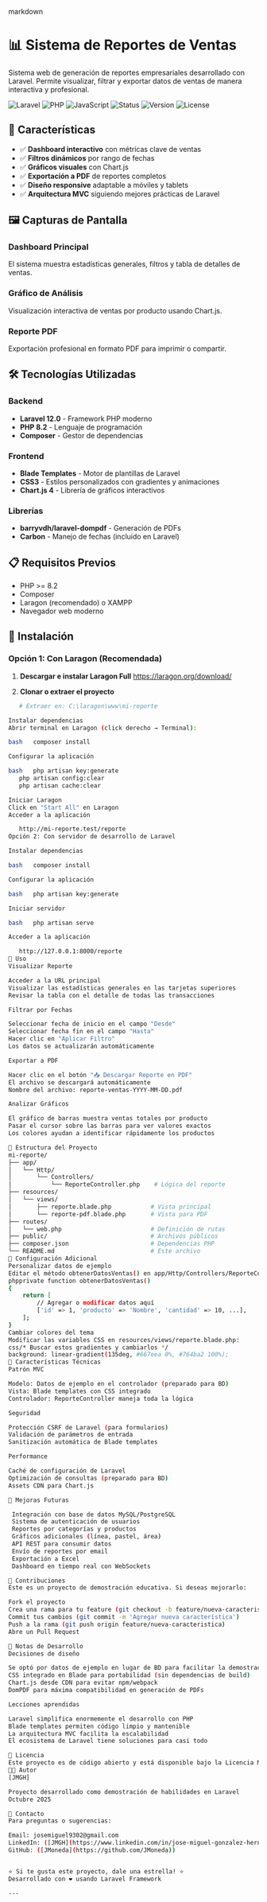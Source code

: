 markdown

# 📊 Sistema de Reportes de Ventas

Sistema web de generación de reportes empresariales desarrollado con Laravel. Permite visualizar, filtrar y exportar datos de ventas de manera interactiva y profesional.

![Laravel](https://img.shields.io/badge/Laravel-11.x-FF2D20?style=for-the-badge&logo=laravel&logoColor=white)
![PHP](https://img.shields.io/badge/PHP-8.x-777BB4?style=for-the-badge&logo=php&logoColor=white)
![JavaScript](https://img.shields.io/badge/JavaScript-F7DF1E?style=for-the-badge&logo=javascript&logoColor=black)
![Status](https://img.shields.io/badge/Status-Activo-success?style=for-the-badge)
![Version](https://img.shields.io/badge/Version-1.0.0-blue?style=for-the-badge)
![License](https://img.shields.io/badge/License-MIT-yellow?style=for-the-badge)

## 🎯 Características

- ✅ **Dashboard interactivo** con métricas clave de ventas
- ✅ **Filtros dinámicos** por rango de fechas
- ✅ **Gráficos visuales** con Chart.js
- ✅ **Exportación a PDF** de reportes completos
- ✅ **Diseño responsive** adaptable a móviles y tablets
- ✅ **Arquitectura MVC** siguiendo mejores prácticas de Laravel

## 🖼️ Capturas de Pantalla

### Dashboard Principal
El sistema muestra estadísticas generales, filtros y tabla de detalles de ventas.

### Gráfico de Análisis
Visualización interactiva de ventas por producto usando Chart.js.

### Reporte PDF
Exportación profesional en formato PDF para imprimir o compartir.

## 🛠️ Tecnologías Utilizadas

### Backend
- **Laravel 12.0** - Framework PHP moderno
- **PHP 8.2** - Lenguaje de programación
- **Composer** - Gestor de dependencias

### Frontend
- **Blade Templates** - Motor de plantillas de Laravel
- **CSS3** - Estilos personalizados con gradientes y animaciones
- **Chart.js 4** - Librería de gráficos interactivos

### Librerías
- **barryvdh/laravel-dompdf** - Generación de PDFs
- **Carbon** - Manejo de fechas (incluido en Laravel)

## 📋 Requisitos Previos

- PHP >= 8.2
- Composer
- Laragon (recomendado) o XAMPP
- Navegador web moderno

## 🚀 Instalación

### Opción 1: Con Laragon (Recomendada)

1. **Descargar e instalar Laragon Full**
https://laragon.org/download/

2. **Clonar o extraer el proyecto**

```bash
   # Extraer en: C:\laragon\www\mi-reporte

Instalar dependencias
Abrir terminal en Laragon (click derecho → Terminal):

bash   composer install

Configurar la aplicación

bash   php artisan key:generate
   php artisan config:clear
   php artisan cache:clear

Iniciar Laragon
Click en "Start All" en Laragon
Acceder a la aplicación

   http://mi-reporte.test/reporte
Opción 2: Con servidor de desarrollo de Laravel

Instalar dependencias

bash   composer install

Configurar la aplicación

bash   php artisan key:generate

Iniciar servidor

bash   php artisan serve

Acceder a la aplicación

   http://127.0.0.1:8000/reporte
📖 Uso
Visualizar Reporte

Acceder a la URL principal
Visualizar las estadísticas generales en las tarjetas superiores
Revisar la tabla con el detalle de todas las transacciones

Filtrar por Fechas

Seleccionar fecha de inicio en el campo "Desde"
Seleccionar fecha fin en el campo "Hasta"
Hacer clic en "Aplicar Filtro"
Los datos se actualizarán automáticamente

Exportar a PDF

Hacer clic en el botón "📥 Descargar Reporte en PDF"
El archivo se descargará automáticamente
Nombre del archivo: reporte-ventas-YYYY-MM-DD.pdf

Analizar Gráficos

El gráfico de barras muestra ventas totales por producto
Pasar el cursor sobre las barras para ver valores exactos
Los colores ayudan a identificar rápidamente los productos

📁 Estructura del Proyecto
mi-reporte/
├── app/
│   └── Http/
│       └── Controllers/
│           └── ReporteController.php    # Lógica del reporte
├── resources/
│   └── views/
│       ├── reporte.blade.php           # Vista principal
│       └── reporte-pdf.blade.php       # Vista para PDF
├── routes/
│   └── web.php                         # Definición de rutas
├── public/                             # Archivos públicos
├── composer.json                       # Dependencias PHP
└── README.md                           # Este archivo
🔧 Configuración Adicional
Personalizar datos de ejemplo
Editar el método obtenerDatosVentas() en app/Http/Controllers/ReporteController.php:
phpprivate function obtenerDatosVentas()
{
    return [
        // Agregar o modificar datos aquí
        ['id' => 1, 'producto' => 'Nombre', 'cantidad' => 10, ...],
    ];
}
Cambiar colores del tema
Modificar las variables CSS en resources/views/reporte.blade.php:
css/* Buscar estos gradientes y cambiarlos */
background: linear-gradient(135deg, #667eea 0%, #764ba2 100%);
🎨 Características Técnicas
Patrón MVC

Modelo: Datos de ejemplo en el controlador (preparado para BD)
Vista: Blade templates con CSS integrado
Controlador: ReporteController maneja toda la lógica

Seguridad

Protección CSRF de Laravel (para formularios)
Validación de parámetros de entrada
Sanitización automática de Blade templates

Performance

Caché de configuración de Laravel
Optimización de consultas (preparado para BD)
Assets CDN para Chart.js

🚧 Mejoras Futuras

 Integración con base de datos MySQL/PostgreSQL
 Sistema de autenticación de usuarios
 Reportes por categorías y productos
 Gráficos adicionales (línea, pastel, área)
 API REST para consumir datos
 Envío de reportes por email
 Exportación a Excel
 Dashboard en tiempo real con WebSockets

🤝 Contribuciones
Este es un proyecto de demostración educativa. Si deseas mejorarlo:

Fork el proyecto
Crea una rama para tu feature (git checkout -b feature/nueva-caracteristica)
Commit tus cambios (git commit -m 'Agregar nueva característica')
Push a la rama (git push origin feature/nueva-caracteristica)
Abre un Pull Request

📝 Notas de Desarrollo
Decisiones de diseño

Se optó por datos de ejemplo en lugar de BD para facilitar la demostración
CSS integrado en Blade para portabilidad (sin dependencias de build)
Chart.js desde CDN para evitar npm/webpack
DomPDF para máxima compatibilidad en generación de PDFs

Lecciones aprendidas

Laravel simplifica enormemente el desarrollo con PHP
Blade templates permiten código limpio y mantenible
La arquitectura MVC facilita la escalabilidad
El ecosistema de Laravel tiene soluciones para casi todo

📄 Licencia
Este proyecto es de código abierto y está disponible bajo la Licencia MIT.
👨‍💻 Autor
[JMGH]

Proyecto desarrollado como demostración de habilidades en Laravel
Octubre 2025

📧 Contacto
Para preguntas o sugerencias:

Email: josemiguel9302@gmail.com
LinkedIn: ([JMGH](https://www.linkedin.com/in/jose-miguel-gonzalez-hernandez-48945718a/))
GitHub: ([JMoneda](https://github.com/JMoneda))


⭐ Si te gusta este proyecto, dale una estrella! ⭐
Desarrollado con ❤️ usando Laravel Framework

---
